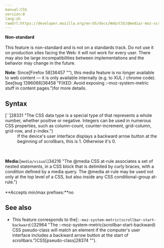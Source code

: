 ```yaml
---
manual:CSS
version:0
lang:zh
rawUrl:https://developer.mozilla.org/en-US/docs/Web/CSS/@media/-moz-scrollbar-start-backward
---
```






**Non-standard**<br></br>This feature is non-standard and is not on a standards track. Do not use it on production sites facing the Web: it will not work for every user. There may also be large incompatibilities between implementations and the behavior may change in the future.





**Note**: Since[Firefox 58]36457 ""), this media feature is no longer available to web content — it is only available internally (e.g. to XUL / chrome code). See[bug 1396066]36458 "FIXED: Avoid exposing :-moz-system-metric stuff in content pages.")for more details.



## Syntax<a name="Syntax"></a>
<dl><dt id=''>[`<integer>`]28331 "The <integer> CSS data type is a special type of <number> that represents a whole number, whether positive or negative. Integers can be used in numerous CSS properties, such as column-count, counter-increment, grid-column, grid-row, and z-index.")</dt><dd>If the device&#39;s user interface displays a backward arrow button at the beginning of scrollbars, this is 1. Otherwise it&#39;s 0.</dd></dl>

<br></br>**Media:**[`media/visual`]34216 "The @media CSS at-rule associates a set of nested statements, in a CSS block that is delimited by curly braces, with a condition defined by a media query. The @media at-rule may be used not only at the top level of a CSS, but also inside any CSS conditional-group at-rule.")<br></br>**Accepts min/max prefixes:**no


## See also<a name="See_also"></a>

* This feature corresponds to the[`:-moz-system-metric(scrollbar-start-backward)`]32964 "The :-moz-system-metric(scrollbar-start-backward) CSS pseudo-class will match an element if the computer's user interface includes a backward arrow button at the start of scrollbars.")CSS[pseudo-class]28374 "").



